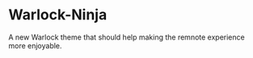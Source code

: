# Warlock-Ninja
A new Warlock theme that should help making the remnote experience more enjoyable. 
